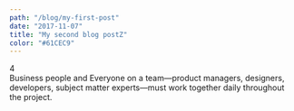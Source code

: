 ```yaml
---
path: "/blog/my-first-post"
date: "2017-11-07"
title: "My second blog postZ"
color: "#61CEC9"
---
```

<div class="number">4</div>
<span class="copy-old">Business people and </span>
<span class="copy-new">
Everyone on a team—product managers, designers,</span> 			
developers,
<span class="copy-new">subject matter experts—</span>must work 			
together daily throughout the project.
